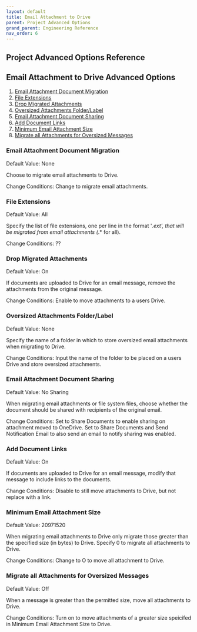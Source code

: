 ```yaml
---
layout: default
title: Email Attachment to Drive
parent: Project Advanced Options
grand_parent: Engineering Reference 
nav_order: 6
---
```


## Project Advanced Options Reference

## Email Attachment to Drive Advanced Options

1. [Email Attachment Document Migration](#emailattachdoc)
2. [File Extensions](#fileextens)
3. [Drop Migrated Attachments](#dropmigrateattach)
4. [Oversized Attachments Folder/Label](#oversizeattachfolder)
5. [Email Attachment Document Sharing](#emailattachdocshare)
6. [Add Document Links](#adddoclink)
7. [Minimum Email Attachment Size](#minemailsize)
8. [Migrate all Attachments for Oversized Messages](#migalloversize)

### Email Attachment Document Migration <a name="emailattachdoc"></a>
Default Value: None

Choose to migrate email attachments to Drive.

Change Conditions: Change to migrate email attachments.

### File Extensions <a name="fileextens"></a>
Default Value: All

Specify the list of file extensions, one per line in the format '*.ext', that will be migrated from email attachments (*.* for all).

Change Conditions: ??

### Drop Migrated Attachments <a name="dropmigrateattach"></a>
Default Value: On

If documents are uploaded to Drive for an email message, remove the attachments from the original message.

Change Conditions: Enable to move attachments to a users Drive.

### Oversized Attachments Folder/Label <a name="oversizeattachfolder"></a>
Default Value: None

Specify the name of a folder in which to store oversized email attachments when migrating to Drive.

Change Conditions: Input the name of the folder to be placed on a users Drive and store oversized attachments. 

### Email Attachment Document Sharing <a name="emailattachdocshare"></a>
Default Value: No Sharing

When migrating email attachments or file system files, choose whether the document should be shared with recipients of the original email.

Change Conditions: Set to Share Documents to enable sharing on attachment moved to OneDrive. Set to Share Documents and Send Notification Email to also send an email to notify sharing was enabled. 

### Add Document Links <a name="adddoclink"></a>
Default Value: On

If documents are uploaded to Drive for an email message, modify that message to include links to the documents.

Change Conditions: Disable to still move attachments to Drive, but not replace with a link. 

### Minimum Email Attachment Size <a name="minemailsize"></a>
Default Value: 20971520

When migrating email attachments to Drive only migrate those greater than the specified size (in bytes) to Drive. Specify 0 to migrate all attachments to Drive.

Change Conditions: Change to O to move all attachment to Drive. 

### Migrate all Attachments for Oversized Messages <a name="migalloversize"></a>
Default Value: Off

When a message is greater than the permitted size, move all attachments to Drive.

Change Conditions: Turn on to move attachments of a greater size speicifed in Minimum Email Attachment Size to Drive. 
